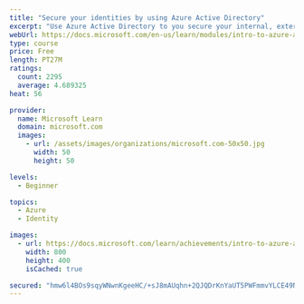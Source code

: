 ```yaml
---
title: "Secure your identities by using Azure Active Directory"
excerpt: "Use Azure Active Directory to you secure your internal, external, and customer identities."
webUrl: https://docs.microsoft.com/en-us/learn/modules/intro-to-azure-ad/
type: course
price: Free
length: PT27M
ratings:
  count: 2295
  average: 4.689325
heat: 56

provider:
  name: Microsoft Learn
  domain: microsoft.com
  images:
    - url: /assets/images/organizations/microsoft.com-50x50.jpg
      width: 50
      height: 50

levels:
  - Beginner

topics:
  - Azure
  - Identity

images:
  - url: https://docs.microsoft.com/learn/achievements/intro-to-azure-ad-social.png
    width: 800
    height: 400
    isCached: true

secured: "hmw6l4BOs9sqyWNwnKgeeHC/+sJ8mAUqhn+2QJQDrKnYaUT5PWFmmvYLCE49NI8aVVoi5js+MW+d/zieglYaLM84fNgUXJGiNE0tXXDDI/mlon2aqtiQLBIEQaP493RQ3AiG03zmyjkpImIrWXnPbtKxA3ScMBwhxDZKi10lNow96UjINA5nYV2EMqhbYZWpcK33reuvBaG9debDl1MH3/8NURi6jv9++9TQU93lAnnV6RGP5ta7umEqkrOcecL89TggLzFkeOVC6WW8fTIUqiA0X/QMjOzzCVMqpB2SkoUuncNr/LYH5lGgQWojmflkAMfxWuQf7uXTStHUtNULtum4pLlQApWhp75dVcIHGlPBQ+vMOMaGdoVMA6xiVlb+LYh5zgmW7luJ6sZaFR4SNyz1DarLkuTVM4UcZF4bMIg=;Gu+vCjSy1rr9ru8JI9we5A=="
---
```


